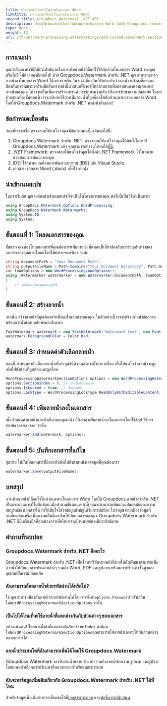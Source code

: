 ```yaml
---
title: เพิ่มลายน้ำที่ล็อคไว้ในส่วนในเอกสาร Word
linktitle: เพิ่มลายน้ำที่ล็อคไว้ในส่วนในเอกสาร Word
second_title: GroupDocs.Watermark .NET API
description: เรียนรู้วิธีเพิ่มลายน้ำที่ล็อคไว้ในส่วนเฉพาะในเอกสาร Word โดยใช้ Groupdocs ลายน้ำสำหรับ .NET พร้อมคำแนะนำทีละขั้นตอนที่ครอบคลุมนี้
type: docs
weight: 13
url: /th/net/word-processing-watermarkings/add-locked-watermark-section-word-docs/
---
```

## การแนะนำ
คุณกำลังมองหาวิธีที่มีประสิทธิภาพในการเพิ่มลายน้ำที่ล็อคไว้ให้กับส่วนในเอกสาร Word ของคุณหรือไม่? ไม่ต้องมองอีกต่อไป! ด้วย Groupdocs.Watermark สำหรับ .NET คุณสามารถแทรกลายน้ำลงในเอกสาร Word ได้อย่างราบรื่น ในขณะเดียวกันก็รับประกันว่าลายน้ำจะยังคงล็อคและป้องกันการงัดแงะ เครื่องมืออันทรงพลังนี้นำเสนอฟีเจอร์ที่หลากหลายเพื่อตอบสนองความต้องการลายน้ำของคุณ ไม่ว่าจะเป็นเพื่อการสร้างแบรนด์ การรักษาความลับ หรือการรักษาความปลอดภัย ในบทช่วยสอนทีละขั้นตอนนี้ เราจะอธิบายวิธีการเพิ่มลายน้ำที่ถูกล็อคให้กับส่วนเฉพาะของเอกสาร Word โดยใช้ Groupdocs.Watermark สำหรับ .NET มาดำน้ำกันเถอะ!
## ข้อกำหนดเบื้องต้น
ก่อนที่เราจะเริ่ม ตรวจสอบให้แน่ใจว่าคุณมีข้อกำหนดเบื้องต้นต่อไปนี้:
1.  Groupdocs.Watermark สำหรับ .NET: ตรวจสอบให้แน่ใจว่าคุณได้ติดตั้งไลบรารี Groupdocs.Watermark แล้ว คุณสามารถดาวน์โหลดได้[ที่นี่](https://releases.groupdocs.com/Watermark/net/).
2. .NET Framework: ตรวจสอบให้แน่ใจว่าคุณได้ตั้งค่า .NET Framework ไว้ในสภาพแวดล้อมการพัฒนาของคุณ
3. IDE: ใช้สภาพแวดล้อมการพัฒนาแบบรวม (IDE) เช่น Visual Studio
4. เอกสาร: เอกสาร Word (.docx) เพื่อใช้ลายน้ำ
## นำเข้าเนมสเปซ
ในการเริ่มต้น คุณจะต้องนำเข้าเนมสเปซที่จำเป็นในโครงการของคุณ ต่อไปนี้เป็นวิธีดำเนินการ:
```csharp
using GroupDocs.Watermark.Options.WordProcessing;
using GroupDocs.Watermark.Watermarks;
using System.IO;
using System;
```
## ขั้นตอนที่ 1: โหลดเอกสารของคุณ
 ขั้นแรก คุณต้องโหลดเอกสารที่คุณต้องการเพิ่มลายน้ำ ขั้นตอนนี้เกี่ยวข้องกับการระบุเส้นทางของเอกสารของคุณและโหลดโดยใช้`Watermarker` ระดับ.
```csharp
string documentPath = "Your Document Path";
string outputFileName = Path.Combine("Your Document Directory", Path.GetFileName(documentPath));
var loadOptions = new WordProcessingLoadOptions();
using (Watermarker watermarker = new Watermarker(documentPath, loadOptions))
{
    // รหัสลายน้ำของคุณจะอยู่ที่นี่
}
```
## ขั้นตอนที่ 2: สร้างลายน้ำ
จากนั้น สร้างลายน้ำที่คุณต้องการเพิ่มลงในเอกสารของคุณ ในตัวอย่างนี้ เราจะสร้างลายน้ำข้อความพร้อมการตั้งค่าแบบอักษรและสีเฉพาะ
```csharp
TextWatermark watermark = new TextWatermark("Watermark text", new Font("Arial", 19));
watermark.ForegroundColor = Color.Red;
```
## ขั้นตอนที่ 3: กำหนดค่าตัวเลือกลายน้ำ
ตอนนี้ กำหนดค่าตัวเลือกลายน้ำเพื่อระบุดัชนีส่วนและการตั้งค่าการล็อค เพื่อให้แน่ใจว่าลายน้ำจะถูกเพิ่มไปยังส่วนที่ถูกต้องและถูกล็อค
```csharp
WordProcessingWatermarkSectionOptions options = new WordProcessingWatermarkSectionOptions();
options.SectionIndex = 0; // เพิ่มไปยังส่วนแรก
options.IsLocked = true; // ล็อคลายน้ำ
options.LockType = WordProcessingLockType.ReadOnlyWithEditableContent; // ประเภทล็อค
```
## ขั้นตอนที่ 4: เพิ่มลายน้ำลงในเอกสาร
 เมื่อกำหนดค่าลายน้ำและตัวเลือกของคุณแล้ว ก็ถึงเวลาเพิ่มลายน้ำลงในเอกสารโดยใช้`Add` วิธีการของ`Watermarker` ระดับ.
```csharp
watermarker.Add(watermark, options);
```
## ขั้นตอนที่ 5: บันทึกเอกสารที่แก้ไข
สุดท้าย ให้บันทึกเอกสารที่มีลายน้ำเพิ่มไปยังตำแหน่งเอาต์พุตที่คุณต้องการ
```csharp
watermarker.Save(outputFileName);
```
## บทสรุป
การเพิ่มลายน้ำที่ล็อคไว้ในส่วนเฉพาะในเอกสาร Word โดยใช้ Groupdocs ลายน้ำสำหรับ .NET เป็นกระบวนการที่ไม่ซับซ้อน เมื่อทำตามขั้นตอนเหล่านี้ คุณจะสามารถเพิ่มความปลอดภัยและความสมบูรณ์ของเอกสารได้ ทำให้มั่นใจได้ว่าข้อมูลสำคัญได้รับการปกป้อง ไม่ว่าคุณจะปกป้องข้อมูลที่ละเอียดอ่อนหรือเพิ่มความเป็นมืออาชีพให้กับเอกสารของคุณ Groupdocs.Watermark สำหรับ .NET ก็มีเครื่องมือที่คุณต้องการเพื่อให้บรรลุเป้าหมายอย่างมีประสิทธิภาพ
## คำถามที่พบบ่อย
### Groupdocs.Watermark สำหรับ .NET คืออะไร
Groupdocs.Watermark สำหรับ .NET เป็นไลบรารีอันทรงพลังที่ช่วยให้นักพัฒนาสามารถเพิ่มลายน้ำให้กับเอกสารประเภทต่างๆ รวมถึง Word, PDF และรูปภาพ พร้อมการปรับแต่งขั้นสูงและคุณสมบัติความปลอดภัย
### ฉันสามารถล็อคลายน้ำด้วยรหัสผ่านได้หรือไม่?
 ใช่ คุณสามารถป้องกันลายน้ำด้วยรหัสผ่านได้โดยการตั้งค่า`options.Password` ทรัพย์สินใน`WordProcessingWatermarkSectionOptions` ระดับ.
### เป็นไปได้ไหมที่จะใช้ลายน้ำที่แตกต่างกันกับส่วนต่างๆ ของเอกสาร
 อย่างแน่นอน! โดยการตั้งค่าที่แตกต่างกัน`SectionIndex` ค่านิยมใน`WordProcessingWatermarkSectionOptions`คุณสามารถใส่ลายน้ำเฉพาะให้กับส่วนต่างๆ ของเอกสารได้
### ลายน้ำประเภทใดที่ฉันสามารถเพิ่มได้โดยใช้ Groupdocs.Watermark
Groupdocs.Watermark รองรับลายน้ำหลายประเภท รวมถึงลายน้ำข้อความ รูปภาพ และรูปร่าง โดยเสนอตัวเลือกการปรับแต่งที่หลากหลายสำหรับแต่ละประเภท
### ฉันจะหาข้อมูลเพิ่มเติมเกี่ยวกับ Groupdocs.Watermark สำหรับ .NET ได้ที่ไหน
 สำหรับข้อมูลเพิ่มเติมสามารถเยี่ยมชมได้ที่[เอกสารประกอบ](https://reference.groupdocs.com/Watermark/net/) และ[ฟอรั่มการสนับสนุน](https://forum.groupdocs.com/c/watermark/19).